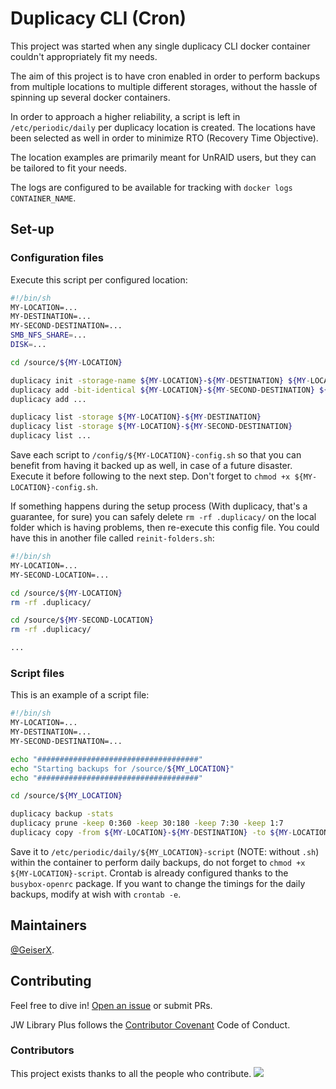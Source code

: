 # Duplicacy CLI (Cron)

This project was started when any single duplicacy CLI docker container couldn't appropriately fit my needs.

The aim of this project is to have cron enabled in order to perform backups from multiple locations to multiple different storages, without the hassle of spinning up several docker containers.

In order to approach a higher reliability, a script is left in `/etc/periodic/daily` per duplicacy location is created. The locations have been selected as well in order to minimize RTO (Recovery Time Objective).

The location examples are primarily meant for UnRAID users, but they can be tailored to fit your needs.

The logs are configured to be available for tracking with `docker logs CONTAINER_NAME`.

## Set-up

### Configuration files

Execute this script per configured location:

```sh
#!/bin/sh
MY-LOCATION=...
MY-DESTINATION=...
MY-SECOND-DESTINATION=...
SMB_NFS_SHARE=...
DISK=...

cd /source/${MY-LOCATION}

duplicacy init -storage-name ${MY-LOCATION}-${MY-DESTINATION} ${MY-LOCATION}-${MY-DESTINATION} /destination2/${DISK}/${MY-LOCATION}
duplicacy add -bit-identical ${MY-LOCATION}-${MY-SECOND-DESTINATION} ${MY-LOCATION}-${MY-SECOND-DESTINATION} /destination/${SMB_NFS_SHARE}/${MY-LOCATION}
duplicacy add ...

duplicacy list -storage ${MY-LOCATION}-${MY-DESTINATION}
duplicacy list -storage ${MY-LOCATION}-${MY-SECOND-DESTINATION}
duplicacy list ...
```

Save each script to `/config/${MY-LOCATION}-config.sh` so that you can benefit from having it backed up as well, in case of a future disaster. Execute it before following to the next step. Don't forget to `chmod +x ${MY-LOCATION}-config.sh`.

If something happens during the setup process (With duplicacy, that's a guarantee, for sure) you can safely delete `rm -rf .duplicacy/` on the local folder which is having problems, then re-execute this config file. You could have this in another file called `reinit-folders.sh`:

```sh
#!/bin/sh
MY-LOCATION=...
MY-SECOND-LOCATION=...

cd /source/${MY-LOCATION}
rm -rf .duplicacy/

cd /source/${MY-SECOND-LOCATION}
rm -rf .duplicacy/

...
```


### Script files

This is an example of a script file:

```sh
#!/bin/sh
MY-LOCATION=...
MY-DESTINATION=...
MY-SECOND-DESTINATION=...

echo "####################################"
echo "Starting backups for /source/${MY_LOCATION}"
echo "####################################"

cd /source/${MY_LOCATION}

duplicacy backup -stats
duplicacy prune -keep 0:360 -keep 30:180 -keep 7:30 -keep 1:7
duplicacy copy -from ${MY-LOCATION}-${MY-DESTINATION} -to ${MY-LOCATION}-${MY-SECOND-DESTINATION}
```

Save it to `/etc/periodic/daily/${MY_LOCATION}-script` (NOTE: without `.sh`) within the container to perform daily backups, do not forget to `chmod +x ${MY-LOCATION}-script`. Crontab is already configured thanks to the `busybox-openrc` package. If you want to change the timings for the daily backups, modify at wish with `crontab -e`. 

## Maintainers

[@GeiserX](https://github.com/GeiserX).

## Contributing

Feel free to dive in! [Open an issue](https://github.com/GeiserX/duplicacy-cli-cron/issues/new) or submit PRs.

JW Library Plus follows the [Contributor Covenant](http://contributor-covenant.org/version/2/1/) Code of Conduct.

### Contributors

This project exists thanks to all the people who contribute. 
<a href="https://github.com/GeiserX/duplicacy-cli-cron/graphs/contributors"><img src="https://opencollective.com/duplicacy-cli-cron/contributors.svg?width=890&button=false" /></a>


